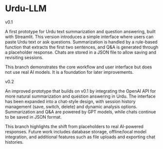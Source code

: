 # Urdu-LLM
v0.1

A first prototype for Urdu text summarization and question answering, built with Streamlit. This version introduces a simple interface where users can paste Urdu text or ask questions. Summarization is handled by a rule-based function that extracts the first two sentences, and Q&A is generated through a placeholder response. Chats are stored in a JSON file to allow saving and revisiting sessions.

This branch demonstrates the core workflow and user interface but does not use real AI models. It is a foundation for later improvements.

v0.2

An improved prototype that builds on v0.1 by integrating the OpenAI API for more natural summarization and question answering in Urdu. The interface has been expanded into a chat-style design, with session history management (save, switch, delete) and dynamic analysis options. Summarization and Q&A are powered by GPT models, while chats continue to be saved in JSON format.

This branch highlights the shift from placeholders to real AI-powered responses. Future work includes database storage, offline/local model integration, and additional features such as file uploads and exporting chat histories.
